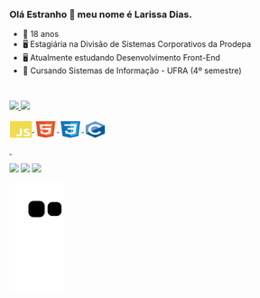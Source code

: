 ### Olá Estranho 👋 meu nome é Larissa Dias.


- 🔭 18 anos
- 🖥️ Estagiária na Divisão de Sistemas Corporativos da Prodepa
- 🖥️ Atualmente estudando Desenvolvimento Front-End 
- 🌱 Cursando Sistemas de Informação - UFRA (4º semestre)

 &nbsp;
<div>  
  <a href="https://github.com/QueenieBloom">
  <img height="180em" left="10em"src="https://github-readme-stats.vercel.app/api?username=QueenieBloom&show_icons=true&theme=dracula&include_all_commits=true&count_private=true">
  <img height="180em"  src="https://github-readme-stats.vercel.app/api/top-langs/?username=QueenieBloom&layout=compact&langs_count=16&theme=dracula">
</div>

<div style="display: inline_block"><br>
  <img align="center" alt="Queenie-Js" height="30" width="40" src="https://raw.githubusercontent.com/devicons/devicon/master/icons/javascript/javascript-plain.svg">
  <img align="center" alt="Queenie-HTML" height="30" width="40" src="https://raw.githubusercontent.com/devicons/devicon/master/icons/html5/html5-original.svg">
  <img align="center" alt="Queenie-CSS" height="30" width="40" src="https://raw.githubusercontent.com/devicons/devicon/master/icons/css3/css3-original.svg">
  <img align="center" alt="Queenie-C" height="30" width="40" src="https://raw.githubusercontent.com/devicons/devicon/master/icons/c/c-original.svg">
</div>

 &nbsp;
  
<div> 
  <a href = "mailto:larissamoraesdias03@gmail.com"><img src="https://img.shields.io/badge/-Gmail-%23333?style=for-the-badge&logo=gmail&logoColor=white" target="_blank"></a>
  <a href="https://www.linkedin.com/in/larissa-dias-0740ba219" target="_blank"><img src="https://img.shields.io/badge/-LinkedIn-%230077B5?style=for-the-badge&logo=linkedin&logoColor=white" target="_blank"></a> 
 <a href="https://www.instagram.com/imlah_dias/" target="_blank"><img src="https://img.shields.io/badge/Instagram-E4405F?style=for-the-badge&logo=instagram&logoColor=white" target="_blank"></a>
  
  ![snake gif](https://github.com/QueenieBloom/QueenieBloom/blob/output/github-contribution-grid-snake.svg)
 
</div>


